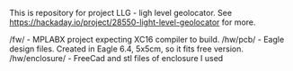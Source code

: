 This is repository for project LLG - ligh level geolocator.
See https://hackaday.io/project/28550-light-level-geolocator for more.

/fw/ - MPLABX project expecting XC16 compiler to build. 
/hw/pcb/ - Eagle design files. Created in Eagle 6.4, 5x5cm, so it fits free version.
/hw/enclosure/ - FreeCad and stl files of enclosure I used